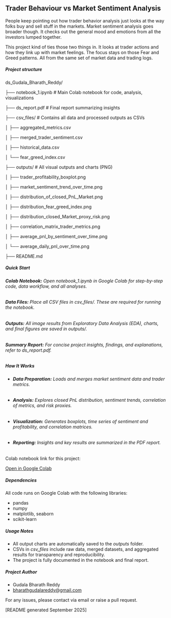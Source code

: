 ## **Trader Behaviour vs Market Sentiment Analysis**



People keep pointing out how trader behavior analysis just looks at the way folks buy and sell stuff in the markets. Market sentiment analysis goes broader though. It checks out the general mood and emotions from all the investors lumped together.



This project kind of ties those two things in. It looks at trader actions and how they link up with market feelings. The focus stays on those Fear and Greed patterns. All from the same set of market data and trading logs.





##### **Project structure**

ds\_Gudala\_Bharath\_Reddy/

├── notebook\_1.ipynb          # Main Colab notebook for code, analysis, visualizations

├── ds\_report.pdf             # Final report summarizing insights

├── csv\_files/                # Contains all data and processed outputs as CSVs

│   ├── aggregated\_metrics.csv

│   ├── merged\_trader\_sentiment.csv

│   ├── historical\_data.csv

│   └── fear\_greed\_index.csv

├── outputs/                  # All visual outputs and charts (PNG)

│   ├── trader\_profitability\_boxplot.png

│   ├── market\_sentiment\_trend\_over\_time.png

│   ├── distribution\_of\_closed\_PnL\_Market.png

│   ├── distribution\_fear\_greed\_index.png

│   ├── distribution\_closed\_Market\_proxy\_risk.png

│   ├── correlation\_matrix\_trader\_metrics.png

│   ├── average\_pnl\_by\_sentiment\_over\_time.png

│   └── average\_daily\_pnl\_over\_time.png

├── README.md







##### **Quick Start**



###### **Colab Notebook:** Open notebook\_1.ipynb in Google Colab for step-by-step code, data workflow, and all analyses.



###### **Data Files:** Place all CSV files in *csv\_files/*. These are required for running the notebook.



###### **Outputs:** All image results from Exploratory Data Analysis (EDA), charts, and final figures are saved in *outputs/*.



###### **Summary Report:** For concise project insights, findings, and explanations, refer to *ds\_report.pdf*.



##### **How It Works**

* ###### **Data Preparation:** Loads and merges market sentiment data and trader metrics.
* ###### **Analysis:** Explores closed PnL distribution, sentiment trends, correlation of metrics, and risk proxies.
* ###### **Visualization:** Generates boxplots, time series of sentiment and profitability, and correlation matrices.
* ###### **Reporting:** Insights and key results are summarized in the PDF report.



Colab notebook link for this project:

[Open in Google Colab](https://colab.research.google.com/drive/1aOgyhcfOdpHW-6La0LIL1Wcjubl8EHKu?usp=sharing)

##### **Dependencies**



All code runs on Google Colab with the following libraries:



* pandas
* numpy
* matplotlib, seaborn
* scikit-learn



##### **Usage Notes**

* All output charts are automatically saved to the *outputs* folder.
* CSVs in *csv\_files* include raw data, merged datasets, and aggregated results for transparency and reproducibility.
* The project is fully documented in the notebook and final report.



##### **Project Author**

* Gudala Bharath Reddy
* bharathgudalareddy@gmail.com



For any issues, please contact via email or raise a pull request.



\[README generated September 2025]

